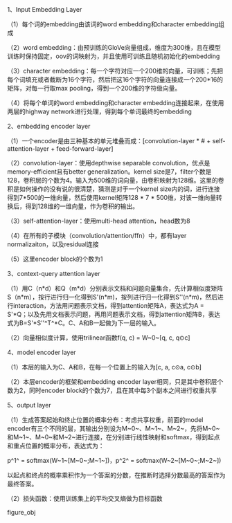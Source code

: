 1、Input Embedding Layer

（1）每个词的embedding由该词的word embedding和character embedding组成

（2）word embedding：由预训练的GloVe向量组成，维度为300维，且在模型训练时保持固定，oov的词映射为<UNK>，并且使用可训练且随机初始化的embedding

（3）character embedding：每一个字符对应一个200维的向量，可训练；先把每个词填充或者截断为16个字符，然后把这16个字符的向量连接成一个200*16的矩阵，对每一行取max pooling，得到一个200维的字符级向量。

（4）将每个单词的word embedding和character embedding连接起来，在使用两层的highway network进行处理，得到每个单词最终的embedding



2、embedding encoder layer

（1）一个encoder是由三种基本的单元堆叠而成：[convolution-layer * # + self-attention-layer + feed-forward-layer]

（2）convolution-layer：使用depthwise separable convolution，优点是memory-efficient且有better generalization。kernel size是7，filter个数是128，卷积层的个数为4。输入为500维的词向量，由卷积映射为128维。这里的卷积是如何操作的没有说的很清楚，猜测是对于一个kernel size内的词，进行连接得到7*500的一维向量，然后使用kernel矩阵128 * 7 * 500维，对该一维向量转换后，得到128维的一维向量，作为卷积的输出。

（3）self-attention-layer：使用multi-head attention，head数为8

（4）在所有的子模块（convolution/attention/ffn）中，都有layer normalizaiton，以及residual连接

（5）这里encoder block的个数为1



3、context-query attention layer

（1）用C（n\*d）和Q（m\*d）分别表示文档和问题向量集合，先计算相似度矩阵S（n\*m），按行进行归一化得到S'(n\*m)，按列进行归一化得到S''(n\*m)，然后进行interaction，方法用问题表示文档，得到attention矩阵A，表达式为A = S'\*Q；以及先用文档表示问题，再用问题表示文档，得到attention矩阵B，表达式为B=S'\*S''^T^\*C。C、A和B一起做为下一层的输入。

（2）向量相似度计算，使用trilinear函数f(q, c) = W~0~[q, c, q⊙c]



4、model encoder layer

（1）本层的输入为C、A和B，在每一个位置上的输入为[c, a, c⊙a, c⊙b]

（2）本层encoder的框架和embedding encoder layer相同，只是其中卷积层个数为2，同时encoder block的个数为7，且在其中每3个副本之间进行权重共享



5、output layer

（1）生成答案起始和终止位置的概率分布：考虑共享权重，前面的model encoder有三个不同的层，其输出分别设为M~0~、M~1~、M~2~，先将M~0~和M~1~、M~0~和M~2~进行连接，在分别进行线性映射和softmax，得到起点和重点位置的概率分布，表达式为：

p^1^ = softmax(W~1~[M~0~;M~1~])，p^2^ = softmax(W~2~[M~0~;M~2~])

以起点和终点的概率乘积作为一个答案的分数，在推断时选择分数最高的答案作为最终答案。

（2）损失函数：使用训练集上的平均交叉熵做为目标函数

figure_obj